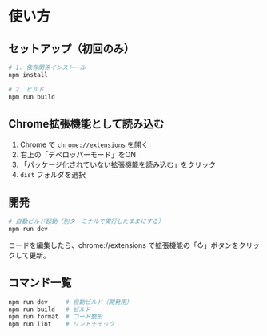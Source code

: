 # 使い方

## セットアップ（初回のみ）

```bash
# 1. 依存関係インストール
npm install

# 2. ビルド
npm run build
```

## Chrome拡張機能として読み込む

1. Chrome で `chrome://extensions` を開く
2. 右上の「デベロッパーモード」をON
3. 「パッケージ化されていない拡張機能を読み込む」をクリック
4. `dist` フォルダを選択

## 開発

```bash
# 自動ビルド起動（別ターミナルで実行したままにする）
npm run dev
```

コードを編集したら、chrome://extensions で拡張機能の「↻」ボタンをクリックして更新。

## コマンド一覧

```bash
npm run dev     # 自動ビルド（開発用）
npm run build   # ビルド
npm run format  # コード整形
npm run lint    # リントチェック
```